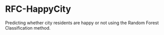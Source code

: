 # RFC-HappyCity
Predicting whether city residents are happy or not using the Random Forest Classification method.
